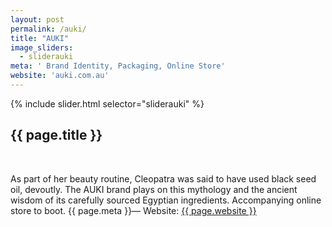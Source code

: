 ```yaml
---
layout: post
permalink: /auki/
title: "AUKI"
image_sliders:
  - sliderauki
meta: ' Brand Identity, Packaging, Online Store'
website: 'auki.com.au'
---
```

<section class="section fadeup clear">

<div class="col-5-8 float_left">
  <div id="slideshow">
  {% include slider.html selector="sliderauki" %}
  </div>
</div>

<div class="col-3-8 float_left">
  <div class="txt-left">
    <h2>{{ page.title }}</h2>
    <br>
    <p>As part of her beauty routine, Cleopatra was said to have used black seed oil, devoutly. The AUKI brand plays on this mythology and the ancient wisdom of its carefully sourced Egyptian ingredients. Accompanying online store to boot.
      <span class="meta">{{ page.meta }}&mdash; Website: <a href="http://{{ page.website }}">{{ page.website }}</a>
      </span>
    </p>
    </div>
</div>

</section>
